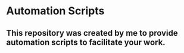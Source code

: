# Automation Scripts

## This repository was created by me to provide automation scripts to facilitate your work.
